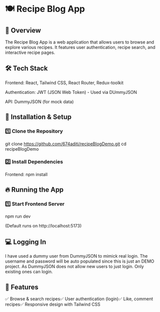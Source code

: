 # 🍽️ Recipe Blog App

## 📌 Overview

The Recipe Blog App is a web application that allows users to browse and explore various recipes. It features user authentication, recipe search, and interactive recipe pages.

## 🛠 Tech Stack

Frontend: React, Tailwind CSS, React Router, Redux-toolkit

Authentication: JWT (JSON Web Token) - Used via DUmmyJSON

API: DummyJSON (for mock data)

## 🚀 Installation & Setup

### 1️⃣ Clone the Repository

git clone https://github.com/674aditi/recipeBlogDemo.git
cd recipeBlogDemo

### 2️⃣ Install Dependencies

Frontend:
npm install

## 🔥 Running the App

### 1️⃣ Start Frontend Server

npm run dev

(Default runs on http://localhost:5173)

## 💻 Logging In

I have used a dummy user from DummyJSON to mimick real login. The username and password will be auto populated since this is just an DEMO project. As DummyJSON does not allow new users to just login. Only existing ones can login.

## 📌 Features

✅ Browse & search recipes✅ User authentication (login)✅ Like, comment recipes✅ Responsive design with Tailwind CSS
